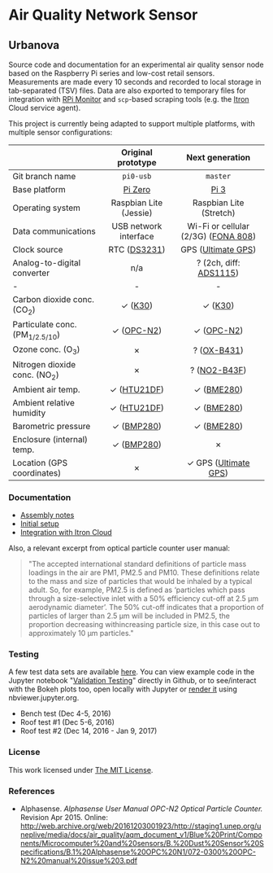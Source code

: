 # Air Quality Network Sensor

## Urbanova

Source code and documentation for an experimental air quality sensor node based
on the Raspberry Pi series and low-cost retail sensors. Measurements are made 
every 10 seconds and recorded to local storage in tab-separated (TSV) files. 
Data are also exported to temporary files for integration with 
[RPi Monitor](https://rpi-experiences.blogspot.com) and `scp`-based scraping 
tools (e.g. the [Itron](https://www.itron.com/na/) Cloud service agent). 

This project is currently being adapted to support multiple platforms, with 
multiple sensor configurations:

|                     | Original prototype     | Next generation           |
|:--------------------|:----------------------:|:-------------------------:|
| Git branch name     | `pi0-usb`              | `master`                  |
| Base platform       | [Pi Zero][1]           | [Pi 3][2]                 |
| Operating system    | Raspbian Lite (Jessie) | Raspbian Lite (Stretch)   |
| Data communications | USB network interface  | Wi-Fi or cellular (2/3G) ([FONA 808][3]) |
| Clock source        | RTC ([DS3231][4])      | GPS ([Ultimate GPS][5])   |
| Analog-to-digital converter | n/a            | ? (2ch, diff: [ADS1115][10]) |
|-|-|-|-|
| Carbon dioxide conc. (CO<sub>2</sub>)     | &check; ([K30][6])      | &check; ([K30][6])     |
| Particulate conc. (PM<sub>1/2.5/10</sub>) | &check; ([OPC-N2][7])   | &check; ([OPC-N2][7])  |
| Ozone conc. (O<sub>3</sub>)               | &cross;                 | ? ([OX-B431][8])       |
| Nitrogen dioxide conc. (NO<sub>2</sub>)   | &cross;                 | ? ([NO2-B43F][9])      |
| Ambient air temp.                         | &check; ([HTU21DF][11]) | &check; ([BME280][13]) |
| Ambient relative humidity                 | &check; ([HTU21DF][11]) | &check; ([BME280][13]) |
| Barometric pressure                       | &check; ([BMP280][12])  | &check; ([BME280][13]) |
| Enclosure (internal) temp.                | &check; ([BMP280][12])  | &cross; |
| Location (GPS coordinates)                | &cross;                 | &check; GPS ([Ultimate GPS][5]) |

  [1]: https://www.raspberrypi.org/products/raspberry-pi-zero/
  [2]: https://www.raspberrypi.org/products/raspberry-pi-zero/
  [3]: https://www.adafruit.com/product/2542 "FONA 808"
  [4]: https://www.adafruit.com/product/3013 "DS3231 breakout"
  [5]: https://www.adafruit.com/product/746 "Ultimate GPS"
  [6]: http://senseair.senseair.com/products/oem-modules/k30/ "K30"
  [7]: http://www.alphasense.com/index.php/products/optical-particle-counter/ "OPC-N2"
  [8]: http://www.alphasense.com/index.php/products/ozone-2/
  [9]: http://www.alphasense.com/index.php/products/nitrogen-dioxide-2/
  [10]: https://www.adafruit.com/product/1085 "ADS1115"
  [11]: https://www.adafruit.com/product/1899 "HTU21DF breakout"
  [12]: https://www.adafruit.com/product/2651 "BMP280 breakout"
  [13]: https://www.adafruit.com/product/2652 "BME280 breakout"


### Documentation

* [Assembly notes](doc/hardware.md)
* [Initial setup](doc/software.md)
* [Integration with Itron Cloud](doc/itron.md)

Also, a relevant excerpt from optical particle counter user manual:

> "The accepted international standard definitions of particle mass loadings in
> the air are PM1, PM2.5 and PM10.  These definitions relate to the mass and 
> size of particles that would be inhaled by a typical adult. So, for example,
> PM2.5 is defined as ‘particles which pass through a size-selective inlet with
> a 50% efficiency cut-off at 2.5 μm aerodynamic diameter’.  The 50% cut-off 
> indicates that a proportion of particles of larger than 2.5 μm will be 
> included in PM2.5, the proportion decreasing withincreasing particle size, in
> this case out to approximately 10 μm particles."

### Testing

A few test data sets are available [here](testing/). You can view example code
in the Jupyter notebook "[Validation Testing](Validation%20Testing.ipynb)" 
directly in Github, or to see/interact with the Bokeh plots too, open locally
with Jupyter or [render it](http://nbviewer.jupyter.org/github/wsular/urbanova-aqnet-pi0-node/blob/next/testing/Validation%20Testing.ipynb)
using nbviewer.jupyter.org. 

* Bench test (Dec 4-5, 2016)
* Roof test #1 (Dec 5-6, 2016)
* Roof test #2 (Dec 14, 2016 - Jan 9, 2017)


### License

This work licensed under [The MIT License](http://opensource.org/licenses/mit-license.html).

### References

* Alphasense. *Alphasense User Manual OPC-N2 Optical Particle Counter.*
  Revision Apr 2015. Online: 
  <http://web.archive.org/web/20161203001923/http://staging1.unep.org/uneplive/media/docs/air_quality/aqm_document_v1/Blue%20Print/Components/Microcomputer%20and%20sensors/B.%20Dust%20Sensor%20Specifications/B.1%20Alphasense%20OPC%20N1/072-0300%20OPC-N2%20manual%20issue%203.pdf>


